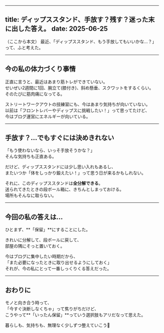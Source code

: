 
---
title: ディップススタンド、手放す？残す？迷った末に出した答え。
date: 2025-06-25
---

（ここから本文）
最近、「ディップススタンド、もう手放してもいいかな…？」って、ふと考えた。

---

## 今の私の体力づくり事情

正直に言うと、最近はあまり筋トレができていない。  
せいぜい2週間に1回、腕立て(膝付き)、斜め懸垂、スクワットをするくらい。  
そのたびに筋肉痛になってる。

ストリートワークアウトの技練習にも、今はあまり気持ちが向いていない。  
以前は「フロントレバーやディップスに挑戦したい！」って思ってたけど、  
今はブログ運営にエネルギーが向いている。

---

## 手放す？…でもすぐには決めきれない

「もう使わないなら、いっそ手放そうかな？」  
そんな気持ちも正直ある。

だけど、ディップススタンドには少し思い入れもあるし、  
またいつか「体をしっかり鍛えたい！」って思う日が来るかもしれない。

それに、このディップススタンドは**全分解できる**。  
送られてきたときの段ボール箱に、きちんとしまっておける。  
場所もそんなに取らない。

---

## 今回の私の答えは…

ひとまず、**「保留」**にすることにした。

きれいに分解して、段ボールに戻して、  
部屋の隅にそっと置いておく。

今はブログに集中したい時期だから、  
「また必要になったときに取り出せるようにしておく」  
それが、今の私にとって一番しっくりくる答えだった。

---

## おわりに

モノと向き合う時って、  
「今すぐ決断しなくちゃ」って焦りがちだけど、  
こうやって**「いったん保留」**っていう選択肢もアリだなって思えた。

暮らしも、気持ちも、無理なく少しずつ整えていこう🌿

<!-- Google tag (gtag.js) -->
<script async src="https://www.googletagmanager.com/gtag/js?id=G-89D1F7DMB6"></script>
<script>
  window.dataLayer = window.dataLayer || [];
  function gtag(){dataLayer.push(arguments);}
  gtag('js', new Date());

  gtag('config', 'G-89D1F7DMB6');
</script>
